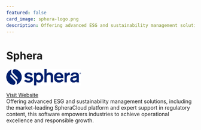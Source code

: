 ```yaml
---
featured: false
card_image: sphera-logo.png
description: Offering advanced ESG and sustainability management solutions, including the market-leading SpheraCloud platform and expert support in regulatory content, this software empowers industries to achieve operational excellence and responsible growth.
---
```


# Sphera
<img src="sphera-logo.png" alt="Logo" style="max-width: 200px; height: auto;">

<a href="https://sphera.com/interest/esg-data-and-reporting/">Visit Website</a>  
Offering advanced ESG and sustainability management solutions, including the market-leading SpheraCloud platform and expert support in regulatory content, this software empowers industries to achieve operational excellence and responsible growth.
